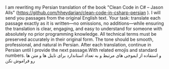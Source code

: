  
I am rewriting my Persian translation of the book "Clean Code in C#  – Jason Alls" (https://github.com/hheydarian/clean-code-in-csharp-persian ). 
I will send you passages from the original English text. 
Your task: translate each passage exactly as it is written—no omissions, no additions—while ensuring the translation is clear, engaging, and easy to understand for someone with absolutely no prior programming knowledge. 
All technical terms must be preserved accurately in their original form. The tone should be smooth, professional, and natural in Persian. 
After each translation, continue in Persian until I provide the next passage.With related emojis and standard numbers. و استفاده از ایموجی های مرتبط و به تعداد استاندارد برای تایتل ها و متن ها رو فراموش نکن
